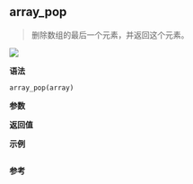 ## array_pop

> 删除数组的最后一个元素，并返回这个元素。

![](https://img.shields.io/badge/-Array-blue)

**语法**

`array_pop(array)`

**参数**

**返回值**

**示例**

```js

```

**参考**
